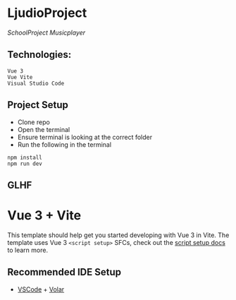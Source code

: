 # LjudioProject

_SchoolProject_
_Musicplayer_

## Technologies:

```
Vue 3
Vue Vite
Visual Studio Code
```

## Project Setup

- Clone repo
- Open the terminal
- Ensure terminal is looking at the correct folder
- Run the following in the terminal

```
npm install
npm run dev
```

## GLHF


# Vue 3 + Vite

This template should help get you started developing with Vue 3 in Vite. The template uses Vue 3 `<script setup>` SFCs, check out the [script setup docs](https://v3.vuejs.org/api/sfc-script-setup.html#sfc-script-setup) to learn more.

## Recommended IDE Setup

- [VSCode](https://code.visualstudio.com/) + [Volar](https://marketplace.visualstudio.com/items?itemName=johnsoncodehk.volar)
